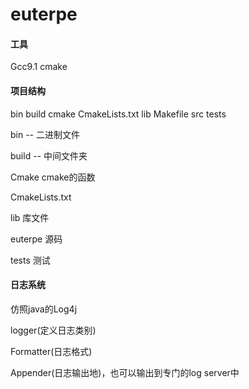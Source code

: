 # euterpe

#### 工具

Gcc9.1 cmake

#### 项目结构

bin build cmake CmakeLists.txt lib Makefile src tests

bin -- 二进制文件

build -- 中间文件夹

Cmake cmake的函数

CmakeLists.txt  

lib 库文件

euterpe 源码

tests 测试

#### 日志系统

仿照java的Log4j 

logger(定义日志类别)

Formatter(日志格式)

Appender(日志输出地)，也可以输出到专门的log server中



